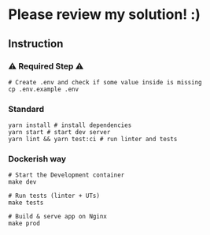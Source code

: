 # Please review my solution! :)

## Instruction

### ⚠️ Required Step ⚠️
```shell
# Create .env and check if some value inside is missing
cp .env.example .env
```

### Standard
```shell
yarn install # install dependencies
yarn start # start dev server
yarn lint && yarn test:ci # run linter and tests
```

### Dockerish way
```shell
# Start the Development container
make dev

# Run tests (linter + UTs)
make tests

# Build & serve app on Nginx
make prod
```